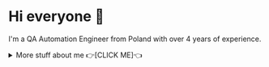 # Hi everyone :wave:

I'm a QA Automation Engineer from Poland with over 4 years of experience.


<details>
<summary>
  More stuff about me 👉[CLICK ME]👈
</summary>

## Quick overview
- Automation Tester in Playwright TypeScript for over 1 year and Manual Tester for over 3 years.
- Comprehensive ISTQB knowledge & proficiency in principles, methodologies, and practices.
- Great understanding of creating and maintaining E2E Automation Tests.
- Extensive manual software testing on various environments e.g. iOS, MacOS, Windows.


## My skills 📜
- Manual Testing
- Automation Testing (Playwright / Typescript)
- CI/CD in GitHub Actions
- Writing & maintaining documentation
- Backend Automation (Postman)
- SQL (postgreSQL)
- Performance Testing (k6)
  

### Technologies

- JavaScript
- TypeScript
- Playwright
- Git
- GitHub Actions
- Postman / Bruno
- Swagger
- postgreSQL
- Visual Code Studio / Visual Studio
- Testrail / XRAY / Testmo
- Jira / Asana / Azure DevOps
- k6 (Performance testing)
- C#

### Languages 🌐

| Language      | Proficiency                                                               |
| ------------- | ------------------------------------------------------------------------- |
| English       | B2                                                                        |
| Polish        | Native language                                                           |

## What I'm currently learning 📚

- Typescript & Playwright
- Testing API with Postman & Playwright
- C# w/ Visual Studio

</details>
